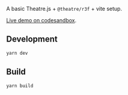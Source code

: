 A basic Theatre.js + `@theatre/r3f` + vite setup.

[Live demo on codesandbox](https://codesandbox.io/p/github/ariaminaei/example-theatre-r3f-vite/main).

## Development

```bash
yarn dev
```

## Build

```bash
yarn build
```
